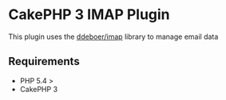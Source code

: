 CakePHP 3 IMAP Plugin
=====================

This plugin uses the [ddeboer/imap](https://github.com/ddeboer/imap) library to manage email data

Requirements
------------

- PHP 5.4 >
- CakePHP 3

